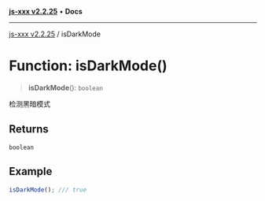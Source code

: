 [**js-xxx v2.2.25**](../README.md) • **Docs**

***

[js-xxx v2.2.25](../README.md) / isDarkMode

# Function: isDarkMode()

> **isDarkMode**(): `boolean`

检测黑暗模式

## Returns

`boolean`

## Example

```ts
isDarkMode(); /// true
```
